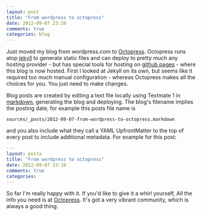 ```yaml
---
layout: post
title: "From wordpress to octopress"
date: 2012-09-07 23:10
comments: true
categories: blog
---
```

Just moved my blog from wordpress.com to [Octopress](http://octopress.org/). Octopress runs atop [jekyll](http://jekyllrb.com/) to generate static files and can deploy to pretty much any hosting provider - but has special tools for hosting on [github pages](http://pages.github.com/) - where this blog is now hosted. First I looked at Jekyll on its own, but seems like it required too much manual configuration - whereas Octopress makes all the choices for you. You just need to make changes.

Blog posts are created by editing a text file locally using Textmate 1 in [markdown](http://daringfireball.net/projects/markdown/basics), generating the blog and deploying. The blog's filename implies the posting date, for example this posts file name is

    sources/_posts/2012-09-07-from-wordpress-to-octopress.markdown
    
and you also include what they call a YAML UpfrontMatter to the top of every post to include additional metadata. For example for this post:

``` yaml
---
layout: posta
title: "From wordpress to octopress"
date: 2012-09-07 23:10
comments: true
categories: 
---
```

So far I'm really happy with it. If you'd like to give it a whirl yourself, All the info you need is at [Octopress](http://octopress.org/). It's got a very vibrant community, which is always a good thing.